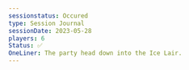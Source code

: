 ```yaml
---
sessionstatus: Occured 
type: Session Journal
sessionDate: 2023-05-28
players: 6
Status: ✅ 
OneLiner: The party head down into the Ice Lair. 
---
```

